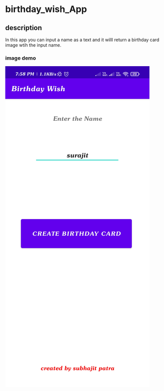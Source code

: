 # birthday_wish_App

## description
In this app you can input a name as a text and
it willl return a birthday card image wtih the 
input name.

### image demo
<img src="https://github.com/subhajit4980/birthday_wish_App/blob/main/Screenshot_2021-07-27-19-58-14-672_com.example.birthdaywish.jpg"/>
